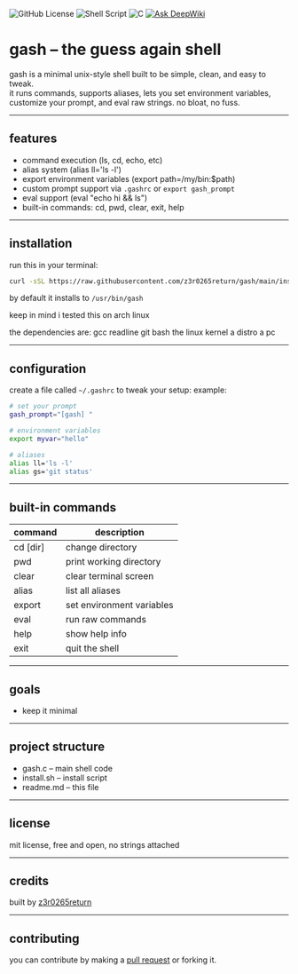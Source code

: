 ![GitHub License](https://img.shields.io/github/license/z3r0265return/gash)
![Shell Script](https://img.shields.io/badge/Shell_Script-121011?style=flat&logo=gnu-bash&logoColor=white)
![C](https://img.shields.io/badge/C-A8B9CC?style=flat&logo=c&logoColor=black)
[![Ask DeepWiki](https://deepwiki.com/badge.svg)](https://deepwiki.com/z3r0265return/gash)
# gash – the guess again shell

gash is a minimal unix-style shell built to be simple, clean, and easy to tweak.  
it runs commands, supports aliases, lets you set environment variables, customize your prompt, and eval raw strings. no bloat, no fuss.

---

## features

- command execution (ls, cd, echo, etc)  
- alias system (alias ll='ls -l')  
- export environment variables (export path=/my/bin:$path)  
- custom prompt support via `.gashrc` or `export gash_prompt`  
- eval support (eval "echo hi && ls")  
- built-in commands: cd, pwd, clear, exit, help

---

## installation

run this in your terminal:

```bash
curl -sSL https://raw.githubusercontent.com/z3r0265return/gash/main/install.sh | bash
```

by default it installs to `/usr/bin/gash`

keep in mind i tested this on arch linux

the dependencies are:
gcc
readline
git
bash
the linux kernel
a distro
a pc

---

## configuration

create a file called `~/.gashrc` to tweak your setup:
example:

```bash
# set your prompt  
gash_prompt="[gash] "

# environment variables  
export myvar="hello"

# aliases  
alias ll='ls -l'  
alias gs='git status'
```

---

## built-in commands

| command  | description                |  
|----------|----------------------------|  
| cd [dir] | change directory           |  
| pwd      | print working directory    |  
| clear    | clear terminal screen      |  
| alias    | list all aliases           |  
| export   | set environment variables  |  
| eval     | run raw commands           |  
| help     | show help info             |  
| exit     | quit the shell             |

---

## goals

- keep it minimal  

---

## project structure

- gash.c – main shell code  
- install.sh – install script  
- readme.md – this file

---

## license

mit license, free and open, no strings attached

---

## credits

built by [z3r0265return](https://github.com/z3r0265return)  

--- 
## contributing

you can contribute by making a [pull request](https://github.com/z3r0265return/gash/pulls) or forking it.

